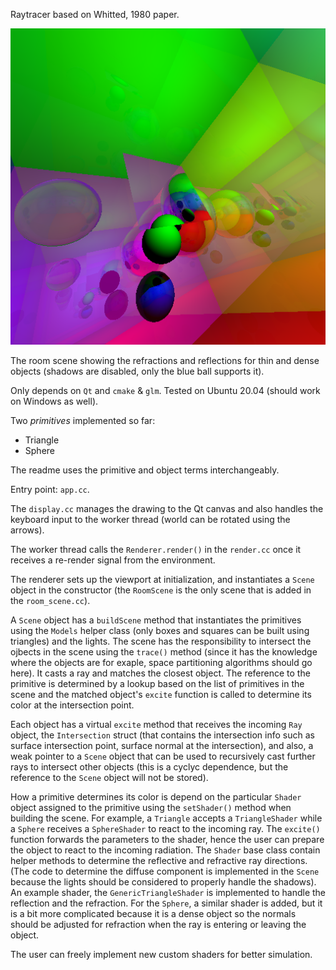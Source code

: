 Raytracer based on Whitted, 1980 paper.

![alt text](sample.png)

The room scene showing the refractions and reflections for thin and dense objects (shadows are disabled, only the blue ball supports it).

Only depends on `Qt` and `cmake` & `glm`. Tested on Ubuntu 20.04 (should work on Windows as well).

Two *primitives* implemented so far:
* Triangle
* Sphere

The readme uses the primitive and object terms interchangeably.

Entry point: `app.cc`.

The `display.cc` manages the drawing to the Qt canvas and also handles the keyboard input to the worker thread (world can be rotated using the arrows).

The worker thread calls the `Renderer.render()` in the `render.cc` once it receives a re-render signal from the environment.

The renderer sets up the viewport at initialization, and instantiates a `Scene` object in the constructor (the `RoomScene` is the only scene that is added in the `room_scene.cc`).

A `Scene` object has a `buildScene` method that instantiates the primitives using the `Models` helper class (only boxes and squares can be built using triangles) and the lights. The scene has the responsibility to intersect the ojbects in the scene using the `trace()` method (since it has the knowledge where the objects are for exaple, space partitioning algorithms should go here). It casts a ray and matches the closest object. The reference to the primitive is determined by a lookup based on the list of primitives in the scene and the matched object's `excite` function is called to determine its color at the intersection point.

Each object has a virtual `excite` method that receives the incoming `Ray` object, the `Intersection` struct (that contains the intersection info such as surface intersection point, surface normal at the intersection), and also, a weak pointer to a `Scene` object that can be used to recursively cast further rays to intersect other objects (this is a cyclyc dependence, but the reference to the `Scene` object will not be stored).

How a primitive determines its color is depend on the particular  `Shader` object assigned to the primitive using the `setShader()` method when building the scene. For example, a `Triangle` accepts a `TriangleShader` while a `Sphere` receives a
`SphereShader` to react to the incoming ray. The `excite()` function forwards the parameters to the shader, hence the user can prepare the object to react to the incoming radiation. The `Shader` base class contain helper methods to determine the reflective and refractive ray directions. (The code to determine the diffuse component is implemented in the `Scene` because the lights should be considered to properly handle the shadows). An example shader, the `GenericTriangleShader` is implemented to handle the reflection and the refraction. For the `Sphere`, a similar shader is added, but it is a bit more complicated because it is a dense object so the normals should be adjusted for refraction when the ray is entering or leaving the object.

The user can freely implement new custom shaders for better simulation.